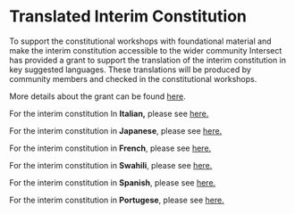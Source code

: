 # Translated Interim Constitution

To support the constitutional workshops with foundational material and make the interim constitution accessible to the wider community Intersect has provided a grant to support the translation of the interim constitution in key suggested languages. These translations will be produced by community members and checked in the constitutional workshops.

More details about the grant can be found [here](../../../../../../intersect-operational-services/2024-intersect-and-cdh-contracts/2024-intersect-grants/closed-grants/inclusion-and-accessibility-phase-2/grants-to-translate-the-interim-constitution.md).

For the interim constitution In **Italian,** please see [here.](https://drive.google.com/file/d/1J6_qfQSVmSn4KyQ7iO2AVIBcBraIIxNi/view?usp=sharing)

For the interim constitution in **Japanese**, please see [here.](https://docs.google.com/document/d/1kbLN4j8_pEjRO1vMsH4nIJQqg42kDCc1/edit?usp=sharing\&ouid=104864166014399949050\&rtpof=true\&sd=true)

For the interim constitution in **French**, please see [here.](https://drive.google.com/file/d/1qqGpZ2SLxw_STaIL-Pe2ow7UntRHSQPo/view?usp=sharing)

For the interim constitution in **Swahili**, please see [here.](https://drive.google.com/file/d/1qqGpZ2SLxw_STaIL-Pe2ow7UntRHSQPo/view?usp=sharing)

For the interim constitution in **Spanish**, please see [here.](https://drive.google.com/file/d/1VHOVvV1uTRz1e_CQjAb8rj7Ob5UTzzeO/view)

For the interim constitution in **Portugese**, please see [here.](https://drive.google.com/file/d/1LCZk3MRwmmTx8iYKdz7jDkZiKPg7PoL4/view)
